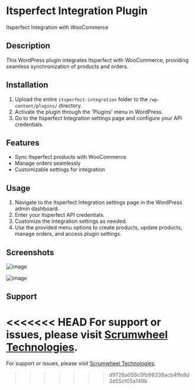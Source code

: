 # Itsperfect Integration Plugin

Itsperfect Integration with WooCommerce

## Description

This WordPress plugin integrates Itsperfect with WooCommerce, providing seamless synchronization of products and orders.

## Installation

1. Upload the entire `itsperfect-integration` folder to the `/wp-content/plugins/` directory.
2. Activate the plugin through the 'Plugins' menu in WordPress.
3. Go to the Itsperfect Integration settings page and configure your API credentials.

## Features

- Sync Itsperfect products with WooCommerce
- Manage orders seamlessly
- Customizable settings for integration

## Usage

1. Navigate to the Itsperfect Integration settings page in the WordPress admin dashboard.
2. Enter your Itsperfect API credentials.
3. Customize the integration settings as needed.
4. Use the provided menu options to create products, update products, manage orders, and access plugin settings.

## Screenshots

![image](https://github.com/himamshah/itsperfect/assets/109145679/f9399540-0f8f-486b-8638-9690e31011e7)

![image](https://github.com/himamshah/itsperfect/assets/109145679/20cce677-ab77-46bd-b715-612b81d83ed9)


## Support

<<<<<<< HEAD
For support or issues, please visit [Scrumwheel Technologies](http://scrumwheel.com/).
=======
For support or issues, please visit [Scrumwheel Technologies](http://scrumwheel.com/).

>>>>>>> d9726a055c0fb98338acb4ffe8d3d55cf05a149b
